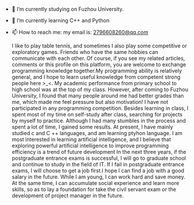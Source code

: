 
- 🔭 I’m currently studying on Fuzhou University. 
- 🌱 I’m currently learning C++ and Python
- 📫 How to reach me: my email is: 2796608260@qq.com 

  I like to play table tennis, and sometimes I also play some competitive or exploratory games. Friends who have the same hobbies can communicate with each other. Of course, if you see my related articles, comments or this profile on this platform, you are welcome to exchange programming knowledge together.My programming ability is relatively general, and I hope to learn useful knowledge from competent strong people here >_<.
  My academic performance from primary school to high school was at the top of my class. However, after coming to Fuzhou University, I found that many people around me had better grades than me, which made me feel pressure but also motivation!
  I have not participated in any programming competition. Besides learning in class, I spent most of my time on self-study after class, searching for projects by myself to practice. Although I had many stumbles in the process and spent a lot of time, I gained some results. At present, I have mainly studied c and C ++ languages, and am learning ptyhon language. I am most interested in learning artificial intelligence, and I believe that exploring powerful artificial intelligence to improve programming efficiency is a trend of future development
  In the next three years, if the postgraduate entrance exams is successful, I will go to graduate school and continue to study in the field of IT. If I fail in postgraduate entrance exams, I will choose to get a job first.I hope I can find a job with a good salary in the future. While I am young, I can work hard and save money. At the same time, I can accumulate social experience and learn more skills, so as to lay a foundation for take the civil servant exam or the development of project manager in the future.
